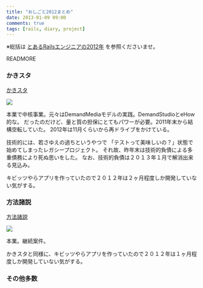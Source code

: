 ```yaml
---
title: "おしごと2012まとめ"
date: 2013-01-09 09:00
comments: true
tags: [rails, diary, project]
---
```


※総括は [とあるRailsエンジニアの2012年](/blog/2013/01/09/summary-of-2012) を参照くださいませ。

READMORE

### かきスタ

[かきスタ](http://kakista.jp)

<img src='/images/2013/kakista2012.png' class='img-thumbnail img-responsive' />

本業で中核事業。元々はDemandMediaモデルの実践。DemandStudioとeHow的な。
だったのだけど、量と質の担保にとてもパワーが必要。2011年末から結構空転していた。
2012年は11月くらいから再ドライブをかけている。

技術的には、若さゆえの過ちというやつで 「テストって美味しいの？」状態で始めてしまったレガシープロジェクト。
それ故、昨年末は技術的負債による多重債務により死ぬ思いをした。
なお、技術的負債は２０１３年１月で解消出来る見込み。

キビッツやらアプリを作っていたので２０１２年は２ヶ月程度しか開発していない気がする。

### 方法諸説

[方法諸説](http://houhou.info)

<img src='/images/2013/houhou2012.png' class='img-rounded img-responsive' />

本業。継続案件。

かきスタと同様に、キビッツやらアプリを作っていたので２０１２年は１ヶ月程度しか開発していない気がする。

### その他多数
